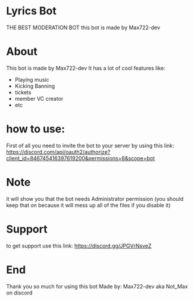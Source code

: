 # Lyrics Bot
THE BEST MODERATION BOT
this bot is made by Max722-dev
# About
This bot is made by Max722-dev
It has a lot of cool features like:
 - Playing music
 - Kicking Banning
 - tickets
 - member VC creator
 - etc

# how to use:
First of all you need to invite the bot to your server by using this link: https://discord.com/api/oauth2/authorize?client_id=846745416397619200&permissions=8&scope=bot

# Note
it will show you that the bot needs Administrator permission (you should keep that on because it will mess up all of the files if you disable it)

# Support
to get support use this link: https://discord.gg/JPGVrNsveZ

# End
Thank you so much for using this bot
Made by: Max722-dev aka Not_Max on discord